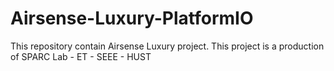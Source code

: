 # Airsense-Luxury-PlatformIO
This repository contain Airsense Luxury project. This project is a production of SPARC Lab - ET - SEEE - HUST
